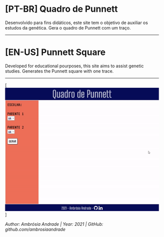 # [PT-BR] Quadro de Punnett

Desenvolvido para fins didáticos, este site tem o objetivo de auxiliar os estudos da genética. Gera o quadro de Punnett com um traço.

-------------------------------------------------------------

# [EN-US] Punnett Square

Developed for educational pourposes, this site aims to assist genetic studies. Generates the Punnett square with one trace.

-------------------------------------------------------------

[![PunnetSquare](https://github.com/ambrosiaandrade/PunnettSquare/blob/master/media/PunnettSquare-v1.0.gif)]

*Author: Ambrósia Andrade  |  Year: 2021  |  GitHub: github.com/ambrosiaandrade*
